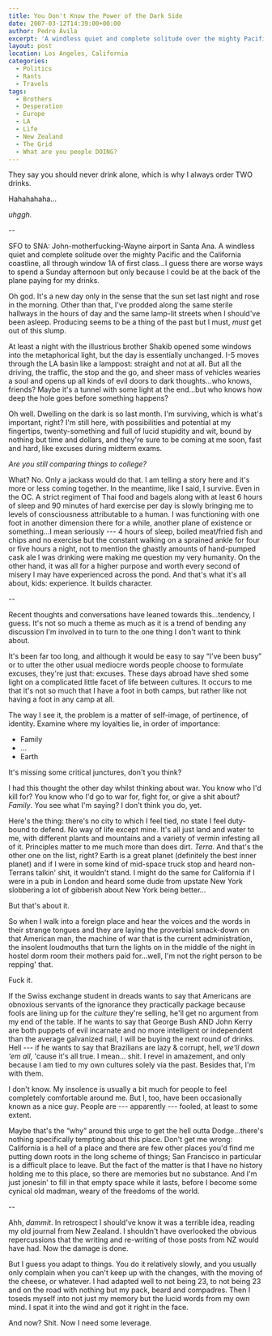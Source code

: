 ```yaml
---
title: You Don't Know the Power of the Dark Side
date: 2007-03-12T14:39:00+00:00
author: Pedro Ávila
excerpt: 'A windless quiet and complete solitude over the mighty Pacific and the California coastline - there are worse ways to spend a Sunday afternoon.'
layout: post
location: Los Angeles, California
categories:
  - Politics
  - Rants
  - Travels
tags:
  - Brothers
  - Desperation
  - Europe
  - LA
  - Life
  - New Zealand
  - The Grid
  - What are you people DOING?
---
```

They say you should never drink alone, which is why I always order TWO drinks.

Hahahahaha...

_uhggh._

--

SFO to SNA: John-motherfucking-Wayne airport in Santa Ana. A windless quiet and complete solitude over the mighty Pacific and the California coastline, all through window 1A of first class...I guess there are worse ways to spend a Sunday afternoon but only because I could be at the back of the plane paying for my drinks.

Oh god. It's a new day only in the sense that the sun set last night and rose in the morning. Other than that, I've prodded along the same sterile hallways in the hours of day and the same lamp-lit streets when I should've been asleep. Producing seems to be a thing of the past but I must, _must_ get out of this slump.

At least a night with the illustrious brother Shakib opened some windows into the metaphorical light, but the day is essentially unchanged. I-5 moves through the LA basin like a lamppost: straight and not at all. But all the driving, the traffic, the stop and the go, and sheer mass of vehicles wearies a soul and opens up all kinds of evil doors to dark thoughts...who knows, friends? Maybe it's a tunnel with some light at the end...but who knows how deep the hole goes before something happens?

Oh well. Dwelling on the dark is so last month. I'm surviving, which is what's important, right? I'm still here, with possibilities and potential at my fingertips, twenty-something and full of lucid stupidity and wit, bound by nothing but time and dollars, and they're sure to be coming at me soon, fast and hard, like excuses during midterm exams.

_Are you still comparing things to college?_

What? No. Only a jackass would do that. I am telling a story here and it's more or less coming together. In the meantime, like I said, I survive. Even in the OC. A strict regiment of Thai food and bagels along with at least 6 hours of sleep and 90 minutes of hard exercise per day is slowly bringing me to levels of consciousness attributable to a human. I was functioning with one foot in another dimension there for a while, another plane of existence or something...I mean seriously --- 4 hours of sleep, boiled meat/fried fish and chips and no exercise but the constant walking on a sprained ankle for four or five hours a night, not to mention the ghastly amounts of hand-pumped cask ale I was drinking were making me question my very humanity. On the other hand, it was all for a higher purpose and worth every second of misery I may have experienced across the pond. And that's what it's all about, kids: experience. It builds character.

--

Recent thoughts and conversations have leaned towards this...tendency, I guess. It's not so much a theme as much as it is a trend of bending any discussion I'm involved in to turn to the one thing I don't want to think about.

It's been far too long, and although it would be easy to say “I've been busy” or to utter the other usual mediocre words people choose to formulate excuses, they're just that: excuses. These days abroad have shed some light on a complicated little facet of life between cultures. It occurs to me that it's not so much that I have a foot in both camps, but rather like not having a foot in any camp at all.

The way I see it, the problem is a matter of self-image, of pertinence, of identity. Examine where my loyalties lie, in order of importance:

  * Family
  * ...
  * Earth

It's missing some critical junctures, don't you think?

I had this thought the other day whilst thinking about war. You know who I'd kill for? You know who I'd go to war for, fight for, or give a shit about? _Family_. You see what I'm saying? I don't think you do, yet.

Here's the thing: there's no city to which I feel tied, no state I feel duty-bound to defend. No way of life except mine. It's all just land and water to me, with different plants and mountains and a variety of vermin infesting all of it. Principles matter to me much more than does dirt. _Terra_. And that's the other one on the list, right? Earth is a great planet (definitely the best inner planet) and if I were in some kind of mid-space truck stop and heard non-Terrans talkin' shit, it wouldn't stand. I might do the same for California if I were in a pub in London and heard some dude from upstate New York slobbering a lot of gibberish about New York being better...

But that's about it.

So when I walk into a foreign place and hear the voices and the words in their strange tongues and they are laying the proverbial smack-down on that American man, the machine of war that is the current administration, the insolent loudmouths that turn the lights on in the middle of the night in hostel dorm room their mothers paid for...well, I'm not the right person to be repping' that.

Fuck it.

If the Swiss exchange student in dreads wants to say that Americans are obnoxious servants of the ignorance they practically package because fools are lining up for the _culture_ they're selling, he'll get no argument from my end of the table. If he wants to say that George Bush AND John Kerry are both puppets of evil incarnate and no more intelligent or independent than the average galvanized nail, I will be buying the next round of drinks. Hell --- if he wants to say that Brazilians are lazy & corrupt, hell, _we'll down ‘em all_, 'cause it's all true. I mean... shit. I revel in amazement, and only because I am tied to my own cultures solely via the past. Besides that, I'm with them.

I don't know. My insolence is usually a bit much for people to feel completely comfortable around me. But I, too, have been occasionally known as a nice guy. People are --- apparently --- fooled, at least to some extent.

Maybe that's the “why” around this urge to get the hell outta Dodge...there's nothing specifically tempting about this place. Don't get me wrong: California is a hell of a place and there are few other places you'd find me putting down roots in the long scheme of things; San Francisco in particular is a difficult place to leave. But the fact of the matter is that I have no history holding me to this place, so there are memories but no substance. And I'm just jonesin' to fill in that empty space while it lasts, before I become some cynical old madman, weary of the freedoms of the world.

--

Ahh, _dammit_. In retrospect I should've know it was a terrible idea, reading my old journal from New Zealand. I shouldn't have overlooked the obvious repercussions that the writing and re-writing of those posts from NZ would have had. Now the damage is done.

But I guess you adapt to things. You do it relatively slowly, and you usually only complain when you can't keep up with the changes, with the moving of the cheese, or whatever. I had adapted well to not being 23, to not being 23 and on the road with nothing but my pack, beard and compadres. Then I toseds myself into not just my memory but the lucid words from my own mind. I spat it into the wind and got it right in the face.

And now? Shit. Now I need some leverage.
